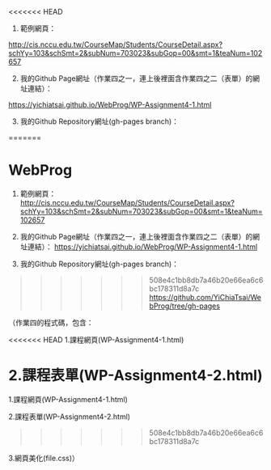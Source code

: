 <<<<<<< HEAD
1. 範例網頁：

http://cis.nccu.edu.tw/CourseMap/Students/CourseDetail.aspx?schYy=103&schSmt=2&subNum=703023&subGop=00&smt=1&teaNum=102657

 

2. 我的Github Page網址（作業四之一，連上後裡面含作業四之二（表單）的網址連結）：

https://yichiatsai.github.io/WebProg/WP-Assignment4-1.html

 

3. 我的Github Repository網址(gh-pages branch)：

=======
# WebProg
1. 範例網頁：
http://cis.nccu.edu.tw/CourseMap/Students/CourseDetail.aspx?schYy=103&schSmt=2&subNum=703023&subGop=00&smt=1&teaNum=102657

2. 我的Github Page網址（作業四之一，連上後裡面含作業四之二（表單）的網址連結）：
https://yichiatsai.github.io/WebProg/WP-Assignment4-1.html

3. 我的Github Repository網址(gh-pages branch)：
>>>>>>> 508e4c1bb8db7a46b20e66ea6c6bc178311d8a7c
https://github.com/YiChiaTsai/WebProg/tree/gh-pages

（作業四的程式碼，包含：

<<<<<<< HEAD
1.課程網頁(WP-Assignment4-1.html) 

2.課程表單(WP-Assignment4-2.html) 
=======
1.課程網頁(WP-Assignment4-1.html)

2.課程表單(WP-Assignment4-2.html)
>>>>>>> 508e4c1bb8db7a46b20e66ea6c6bc178311d8a7c

3.網頁美化(file.css)）

